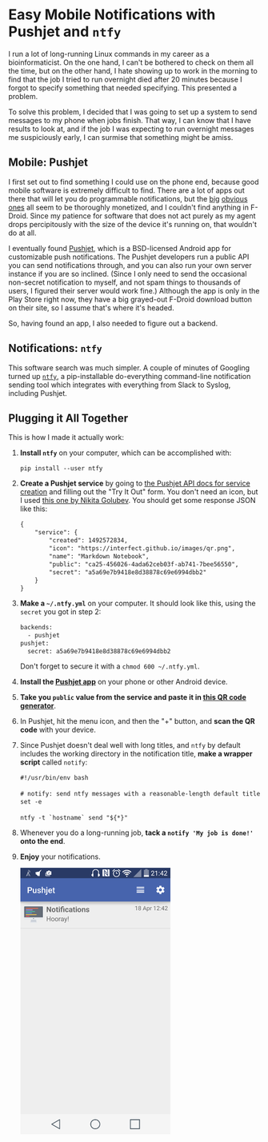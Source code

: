 # Easy Mobile Notifications with Pushjet and `ntfy`

I run a lot of long-running Linux commands in my career as a bioinformaticist. On the one hand, I can't be bothered to check on them all the time, but on the other hand, I hate showing up to work in the morning to find that the job I tried to run overnight died after 20 minutes because I forgot to specify something that needed specifying. This presented a problem.

To solve this problem, I decided that I was going to set up a system to send messages to my phone when jobs finish. That way, I can know that I have results to look at, and if the job I was expecting to run overnight messages me suspiciously early, I can surmise that something might be amiss.

## Mobile: Pushjet

I first set out to find something I could use on the phone end, because good mobile software is extremely difficult to find. There are a lot of apps out there that will let you do programmable notifications, but the [big](http://www.notifymyandroid.com/faq.jsp) [obvious](https://pushover.net/faq#overview-fees) [ones](https://play.google.com/store/apps/details?id=com.pushbullet.android&hl=en) all seem to be thoroughly monetized, and I couldn't find anything in F-Droid. Since my patience for software that does not act purely as my agent drops percipitously with the size of the device it's running on, that wouldn't do at all.

I eventually found [Pushjet](https://pushjet.io/), which is a BSD-licensed Android app for customizable push notifications. The Pushjet developers run a public API you can send notifications through, and you can also run your own server instance if you are so inclined. (Since I only need to send the occasional non-secret notification to myself, and not spam things to thousands of users, I figured their server would work fine.) Although the app is only in the Play Store right now, they have a big grayed-out F-Droid download button on their site, so I assume that's where it's headed.

So, having found an app, I also needed to figure out a backend.

## Notifications: `ntfy`

This software search was much simpler. A couple of minutes of Googling turned up [`ntfy`](https://github.com/dschep/ntfy), a pip-installable do-everything command-line notification sending tool which integrates with everything from Slack to Syslog, including Pushjet.

## Plugging it All Together

This is how I made it actually work:

1. **Install `ntfy`** on your computer, which can be accomplished with:

    ```
    pip install --user ntfy
    ```

2. **Create a Pushjet service** by going to [the Pushjet API docs for service creation](http://docs.pushjet.io/docs/creating-a-new-service) and filling out the "Try It Out" form. You don't need an icon, but I used [this one by Nikita Golubev](http://www.flaticon.com/free-icon/programming_363216). You should get some response JSON like this:
    
    ```
    {
        "service": {
            "created": 1492572834,
            "icon": "https://interfect.github.io/images/qr.png",
            "name": "Markdown Notebook",
            "public": "ca25-456026-4ada62ceb03f-ab741-7bee56550",
            "secret": "a5a69e7b9418e8d38878c69e6994dbb2"
        }
    }
    ```

3. **Make a `~/.ntfy.yml`** on your computer. It should look like this, using the `secret` you got in step 2:
    
    ```
    backends:
      - pushjet
    pushjet:
      secret: a5a69e7b9418e8d38878c69e6994dbb2
    ```
    
    Don't forget to secure it with a `chmod 600 ~/.ntfy.yml`.

4. **Install the [Pushjet app](https://pushjet.io/#download)** on your phone or other Android device.

5. **Take you `public` value from the service and paste it in [this QR code generator](https://kazuhikoarase.github.io/qrcode-generator/)**.

6. In Pushjet, hit the menu icon, and then the "+" button, and **scan the QR code** with your device.

7. Since Pushjet doesn't deal well with long titles, and `ntfy` by default includes the working directory in the notification title, **make a wrapper script** called `notify`:
    
    ```
    #!/usr/bin/env bash

    # notify: send ntfy messages with a reasonable-length default title
    set -e

    ntfy -t `hostname` send "${*}"
    ```

8. Whenever you do a long-running job, **tack a `notify 'My job is done!'` onto the end**.

9. **Enjoy** your notifications.
    
    ![Example notification](/images/008/screenshot-small.png)


